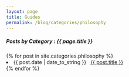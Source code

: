 ```yaml
---
layout: page
title: Guides
permalink: /blog/categories/philosophy
---
```

 
<h5> Posts by Category : {{ page.title }} </h5>

<div class="card">
{% for post in site.categories.philosophy %}
 <li class="category-posts"><span>{{ post.date | date_to_string }}</span> &nbsp; <a href="{{ post.url }}">{{ post.title }}</a></li>
{% endfor %}
</div>